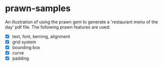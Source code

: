 prawn-samples
=============
An illustration of using the prawn gem to generate a 'restaurant menu of the day' pdf file.
The following prawn features are used:

- [x] text, font, kerning, alignment
- [x] grid system
- [x] bounding box
- [x] curve
- [x] padding
